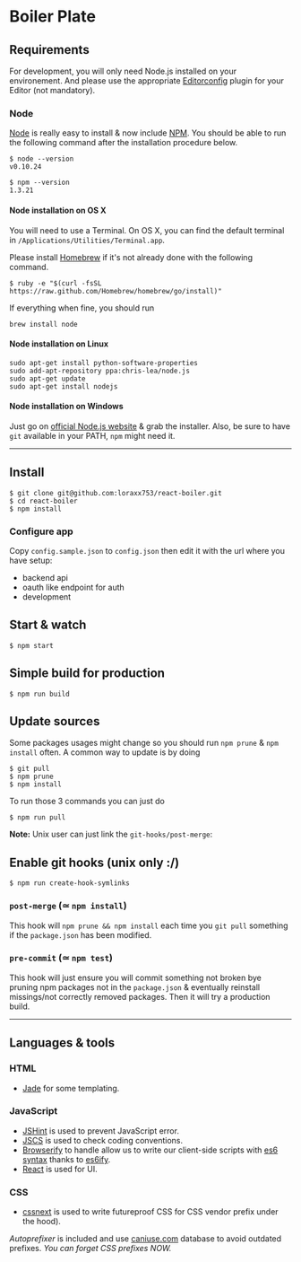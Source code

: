 # Boiler Plate

## Requirements

For development, you will only need Node.js installed on your environement.
And please use the appropriate [Editorconfig](http://editorconfig.org/) plugin for your Editor (not mandatory).

### Node

[Node](http://nodejs.org/) is really easy to install & now include [NPM](https://npmjs.org/).
You should be able to run the following command after the installation procedure
below.

    $ node --version
    v0.10.24

    $ npm --version
    1.3.21

#### Node installation on OS X

You will need to use a Terminal. On OS X, you can find the default terminal in
`/Applications/Utilities/Terminal.app`.

Please install [Homebrew](http://brew.sh/) if it's not already done with the following command.

    $ ruby -e "$(curl -fsSL https://raw.github.com/Homebrew/homebrew/go/install)"

If everything when fine, you should run

    brew install node

#### Node installation on Linux

    sudo apt-get install python-software-properties
    sudo add-apt-repository ppa:chris-lea/node.js
    sudo apt-get update
    sudo apt-get install nodejs

#### Node installation on Windows

Just go on [official Node.js website](http://nodejs.org/) & grab the installer.
Also, be sure to have `git` available in your PATH, `npm` might need it.

---

## Install

    $ git clone git@github.com:loraxx753/react-boiler.git
    $ cd react-boiler
    $ npm install

### Configure app

Copy `config.sample.json` to `config.json` then edit it with the url where you have setup:

- backend api
- oauth like endpoint for auth
- development

## Start & watch

    $ npm start

## Simple build for production

    $ npm run build

## Update sources

Some packages usages might change so you should run `npm prune` & `npm install` often.
A common way to update is by doing

    $ git pull
    $ npm prune
    $ npm install

To run those 3 commands you can just do

    $ npm run pull

**Note:** Unix user can just link the `git-hooks/post-merge`:

## Enable git hooks (unix only :/)

    $ npm run create-hook-symlinks

### `post-merge` (≃ `npm install`)

This hook will `npm prune && npm install` each time you `git pull` something if the `package.json` has been modified.

### `pre-commit` (≃ `npm test`)

This hook will just ensure you will commit something not broken bye pruning npm packages not in the `package.json` & eventually reinstall missings/not correctly removed packages.
Then it will try a production build.

---

## Languages & tools

### HTML

- [Jade](http://jade-lang.com/) for some templating.

### JavaScript

- [JSHint](http://www.jshint.com/docs/) is used to prevent JavaScript error.
- [JSCS](https://npmjs.org/package/jscs) is used to check coding conventions.
- [Browserify](http://browserify.org/) to handle allow us to write our client-side scripts with [es6 syntax](http://es6.github.io/) thanks to [es6ify](https://github.com/thlorenz/es6ify).
- [React](http://facebook.github.io/react) is used for UI.

### CSS

- [cssnext](http://cssnext.putaindecode.io) is used to write futureproof CSS for CSS vendor prefix under the hood).

_Autoprefixer_ is included and use [caniuse.com](http://caniuse.com/) database to avoid outdated prefixes. _You can forget CSS prefixes NOW._